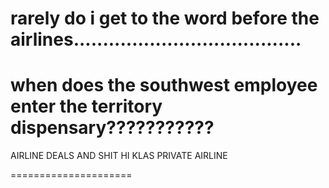 rarely do i get to the word before the airlines.......................................
===================

when does the southwest employee enter the territory dispensary???????????
====================

AIRLINE DEALS AND SHIT HI KLAS PRIVATE AIRLINE

=====================
